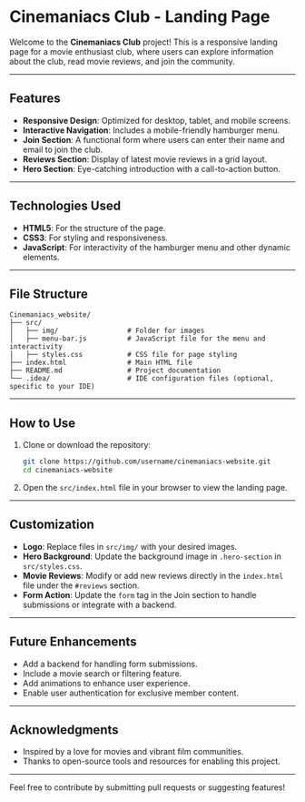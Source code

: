 # **Cinemaniacs Club - Landing Page**

Welcome to the **Cinemaniacs Club** project! This is a responsive landing page for a movie enthusiast club, where users can explore information about the club, read movie reviews, and join the community.

---

## **Features**
- **Responsive Design**: Optimized for desktop, tablet, and mobile screens.
- **Interactive Navigation**: Includes a mobile-friendly hamburger menu.
- **Join Section**: A functional form where users can enter their name and email to join the club.
- **Reviews Section**: Display of latest movie reviews in a grid layout.
- **Hero Section**: Eye-catching introduction with a call-to-action button.

---

## **Technologies Used**
- **HTML5**: For the structure of the page.
- **CSS3**: For styling and responsiveness.
- **JavaScript**: For interactivity of the hamburger menu and other dynamic elements.

---

## **File Structure**
```
Cinemaniacs_website/
├── src/
│   ├── img/                 # Folder for images
│   ├── menu-bar.js          # JavaScript file for the menu and interactivity
│   ├── styles.css           # CSS file for page styling
├── index.html               # Main HTML file
├── README.md                # Project documentation
└── .idea/                   # IDE configuration files (optional, specific to your IDE)
```

---

## **How to Use**
1. Clone or download the repository:
   ```bash
   git clone https://github.com/username/cinemaniacs-website.git
   cd cinemaniacs-website
   ```
2. Open the `src/index.html` file in your browser to view the landing page.

---

## **Customization**
- **Logo**: Replace files in `src/img/` with your desired images.
- **Hero Background**: Update the background image in `.hero-section` in `src/styles.css`.
- **Movie Reviews**: Modify or add new reviews directly in the `index.html` file under the `#reviews` section.
- **Form Action**: Update the `form` tag in the Join section to handle submissions or integrate with a backend.

---

## **Future Enhancements**
- Add a backend for handling form submissions.
- Include a movie search or filtering feature.
- Add animations to enhance user experience.
- Enable user authentication for exclusive member content.

---

## **Acknowledgments**
- Inspired by a love for movies and vibrant film communities.
- Thanks to open-source tools and resources for enabling this project.

---

Feel free to contribute by submitting pull requests or suggesting features!
